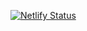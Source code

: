[![Netlify Status](https://api.netlify.com/api/v1/badges/cbaeed0c-18ce-4d22-aadf-e39a50d7de8a/deploy-status)](https://app.netlify.com/sites/nervous-torvalds-f367f8/deploys)
